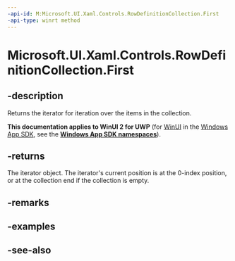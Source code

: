 ```yaml
---
-api-id: M:Microsoft.UI.Xaml.Controls.RowDefinitionCollection.First
-api-type: winrt method
---
```


<!-- Method syntax
public Windows.Foundation.Collections.IIterator<Windows.UI.Xaml.Controls.RowDefinition> First()
-->

# Microsoft.UI.Xaml.Controls.RowDefinitionCollection.First

## -description
Returns the iterator for iteration over the items in the collection.

**This documentation applies to WinUI 2 for UWP** (for [WinUI](/windows/apps/winui/winui3/) in the [Windows App SDK](/windows/apps/windows-app-sdk/), see the **[Windows App SDK namespaces](/windows/windows-app-sdk/api/winrt/)**).

## -returns
The iterator object. The iterator's current position is at the 0-index position, or at the collection end if the collection is empty.

## -remarks

## -examples

## -see-also
